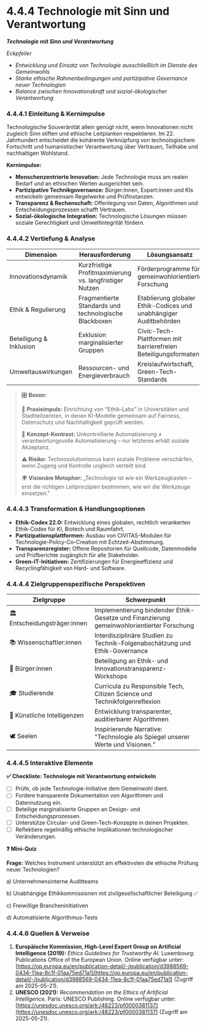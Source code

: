 # 4.4.4 Technologie mit Sinn und Verantwortung

_**Technologie mit Sinn und Verantwortung**_

_Eckpfeiler_

* _Entwicklung und Einsatz von Technologie ausschließlich im Dienste des Gemeinwohls_
* _Starke ethische Rahmenbedingungen und partizipative Governance neuer Technologien_
* _Balance zwischen Innovationskraft und sozial-ökologischer Verantwortung_

### 4.4.4.1 Einleitung & Kernimpulse

Technologische Souveränität allein genügt nicht, wenn Innovationen nicht zugleich Sinn stiften und ethische Leitplanken respektieren. Im 22. Jahrhundert entscheidet die kohärente Verknüpfung von technologischem Fortschritt und humanistischer Verantwortung über Vertrauen, Teilhabe und nachhaltigen Wohlstand.

**Kernimpulse:**

* **Menschenzentrierte Innovation:** Jede Technologie muss am realen Bedarf und an ethischen Werten ausgerichtet sein.
* **Partizipative Technikgovernance:** Bürger:innen, Expert:innen und KIs entwickeln gemeinsam Regelwerke und Prüfinstanzen.
* **Transparenz & Rechenschaft:** Offenlegung von Daten, Algorithmen und Entscheidungsprozessen schafft Vertrauen.
* **Sozial-ökologische Integration:** Technologische Lösungen müssen soziale Gerechtigkeit und Umweltintegrität fördern.

### 4.4.4.2 Vertiefung & Analyse

| Dimension               | Herausforderung                                         | Lösungsansatz                                                     |
| ----------------------- | ------------------------------------------------------- | ----------------------------------------------------------------- |
| Innovationsdynamik      | Kurzfristige Profitmaximierung vs. langfristiger Nutzen | Förderprogramme für gemeinwohlorientierte Forschung               |
| Ethik & Regulierung     | Fragmentierte Standards und technologische Blackboxen   | Etablierung globaler Ethik-Codices und unabhängiger Auditbehörden |
| Beteiligung & Inklusion | Exklusion marginalisierter Gruppen                      | Civic-Tech-Plattformen mit barrierefreien Beteiligungsformaten    |
| Umweltauswirkungen      | Ressourcen- und Energieverbrauch                        | Kreislaufwirtschaft, Green-Tech-Standards                         |

> 🎛️ **Boxen:**
>
> 📌 **Praxisimpuls:** Einrichtung von "Ethik-Labs" in Universitäten und Stadtteilzentren, in denen KI-Modelle gemeinsam auf Fairness, Datenschutz und Nachhaltigkeit geprüft werden.
>
> 🧠 **Konzept-Kontrast:** Unkontrollierte Automatisierung ≠ verantwortungsvolle Automatisierung – nur letzteres erhält soziale Akzeptanz.
>
> ⚠️ **Risiko:** Technosolutionismus kann soziale Probleme verschärfen, wenn Zugang und Kontrolle ungleich verteilt sind.
>
> 🌍 **Visionäre Metapher:** „Technologie ist wie ein Werkzeugkasten – erst die richtigen Leitprinzipien bestimmen, wie wir die Werkzeuge einsetzen."

### 4.4.4.3 Transformation & Handlungsoptionen

* **Ethik-Codex 22.0:** Entwicklung eines globalen, rechtlich verankerten Ethik-Codex für KI, Biotech und Raumfahrt.
* **Partizipationsplattformen:** Ausbau von CIVITAS-Modulen für Technologie-Policy-Co-Creation mit Echtzeit-Abstimmung.
* **Transparenzregister:** Offene Repositorien für Quellcode, Datenmodelle und Prüfberichte zugänglich für alle Stakeholder.
* **Green-IT-Initiativen:** Zertifizierungen für Energieeffizienz und Recyclingfähigkeit von Hard- und Software.

### 4.4.4.4 Zielgruppenspezifische Perspektiven

| Zielgruppe                    | Schwerpunkt                                                                               |
| ----------------------------- | ----------------------------------------------------------------------------------------- |
| 🏛️ Entscheidungsträger:innen | Implementierung bindender Ethik-Gesetze und Finanzierung gemeinwohlorientierter Forschung |
| 📚 Wissenschaftler:innen      | Interdisziplinäre Studien zu Technik-Folgenabschätzung und Ethik-Governance               |
| 🧍 Bürger:innen               | Beteiligung an Ethik- und Innovationstransparenz-Workshops                                |
| 🎓 Studierende                | Curricula zu Responsible Tech, Citizen Science und Technikfolgenreflexion                 |
| 🤖 Künstliche Intelligenzen   | Entwicklung transparenter, auditierbarer Algorithmen                                      |
| 🕊️ Seelen                    | Inspirierende Narrative: "Technologie als Spiegel unserer Werte und Visionen."            |

### 4.4.4.5 Interaktive Elemente

**✅ Checkliste: Technologie mit Verantwortung entwickeln**

* [ ] Prüfe, ob jede Technologie-Initiative dem Gemeinwohl dient.
* [ ] Fordere transparente Dokumentation von Algorithmen und Datennutzung ein.
* [ ] Beteilige marginalisierte Gruppen an Design- und Entscheidungsprozessen.
* [ ] Unterstütze Circular- und Green-Tech-Konzepte in deinen Projekten.
* [ ] Reflektiere regelmäßig ethische Implikationen technologischer Veränderungen.

**❓ Mini-Quiz**

**Frage:** Welches Instrument unterstützt am effektivsten die ethische Prüfung neuer Technologien?

a) Unternehmensinterne Auditteams

b) Unabhängige Ethikkommissionen mit zivilgesellschaftlicher Beteiligung ✅

c) Freiwillige Brancheninitiativen

d) Automatisierte Algorithmus-Tests

### 4.4.4.6 Quellen & Verweise

1. **Europäische Kommission, High-Level Expert Group on Artificial Intelligence (2019):** _Ethics Guidelines for Trustworthy AI._ Luxembourg: Publications Office of the European Union. Online verfügbar unter: [https://op.europa.eu/en/publication-detail/-/publication/d3988569-0434-11ea-8c1f-01aa75ed71a1](https://op.europa.eu/en/publication-detail/-/publication/d3988569-0434-11ea-8c1f-01aa75ed71a1) (Zugriff am 2025-05-21).
2. **UNESCO (2021):** _Recommendation on the Ethics of Artificial Intelligence._ Paris: UNESCO Publishing. Online verfügbar unter: [https://unesdoc.unesco.org/ark:/48223/pf0000381137](https://unesdoc.unesco.org/ark:/48223/pf0000381137) (Zugriff am 2025-05-21).
